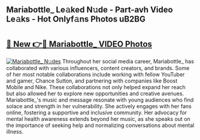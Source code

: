 ## Mariabottle_ Le𝚊ked N𝚞de - Part-avh Video Le𝚊ks - Hot Onlyf𝚊ns Photos uB2BG

# <h2><a href="http://ab90565.deff.icu/?id=Mariabottle_">🔗 New 👉🔴 Mariabottle_ VIDEO Photos</a></h2>

[![Mariabottle_ N𝚞des](https://i.imgur.com/rIISA9y.gif)](http://ab90565.deff.icu/?id=Mariabottle_)
Throughout her social media career, Mariabottle_ has collaborated with various influencers, content creators, and brands. Some of her most notable collaborations include working with fellow YouTuber and gamer, Chance Sutton, and partnering with companies like Boost Mobile and Nike. These collaborations not only helped expand her reach but also allowed her to explore new opportunities and creative avenues. Mariabottle_'s music and message resonate with young audiences who find solace and strength in her vulnerability. She actively engages with her fans online, fostering a supportive and inclusive community. Her advocacy for mental health awareness extends beyond her music, as she speaks out on the importance of seeking help and normalizing conversations about mental illness.
